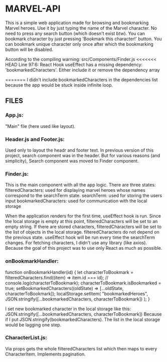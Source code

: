 # MARVEL-API

This is a simple web application made for browsing and bookmarking Marvel heroes.
Use it by just typing the name of the Marvel character. No need to press any search button (which doesn't exist btw).
You can bookmark character by just pressing 'Bookmark this character!' button.
You can bookmark unique character only once after which the bookmarking button will be disabled.

According to the compiling warning:
src/Components/Finder.js
<<<<<<< HEAD
Line 97:6: React Hook useEffect has a missing dependency: 'bookmarkedCharacters'. Either include it or remove the dependency array

=======
I didn't include bookmarkedCharacters in the dependencies list because the app would be stuck inside infinite loop.

## FILES

### App.js:

"Main" file (here used like layout).

### Header.js and Footer.js:

Used only to layout the headr and footer text.
In previous version of this project, search component was in the header. But for various reasons (and simplicity), Search component was moved to Finder component.

### Finder.js:

This is the main component with all the app logic.
There are three states:
filteredCharacters: used for displaying marvel heroes whose names correspond to the searchTerm state.
searchTerm: used for storing the users input
bookmarkedCharacters: used for communication with the local storage

When the application renders for the first time, useEffect hook is run. Since the local storage is empty at this point, filteredCharacters will be set to an empty string.
If there are stored characters, filteredCharacters will be set to the list of objects in the local storage. filteredCharacters do not depend on the previous state.
useEffect hook will be run every time the searchTerm changes.
For fetching characters, I didn't use any library (like axios). Because the goal of this project was to use only React as much as possible.

### onBookmarkHandler:

  function onBookmarkHandler(id) {
    let characterToBookmark = filteredCharacters.find((item) => item.id === id);
    // console.log(characterToBookmark);
    characterToBookmark.isBookmarked = true;
    setBookmarkedCharacters((oldState) => [...oldState, characterToBookmark]);
    localStorage.setItem(
      "bookmarkedHeroes",
      JSON.stringify([...bookmarkedCharacters, characterToBookmark])
    );
  }
  
I set new bookmarked character in the local storage like this: JSON.stringify([...bookmarkedCharacters, characterToBookmark])
Because if I put JSON.stringify(bookmarkedCharacters).
The list in the local storage would be lagging one step.

### CharacterList.js:

Via props gets the whole filteredCharacters list which then maps to every CharacterItem. Implements pagination.
